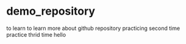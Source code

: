 # demo_repository
to learn
to learn more about github repository
practicing second time
practice thrid time
hello
